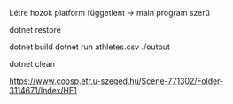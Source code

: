 Létre hozok platform függetlent -> main program szerű

dotnet restore

dotnet build
dotnet run athletes.csv ./output

dotnet clean

https://www.coosp.etr.u-szeged.hu/Scene-771302/Folder-3114671/Index/HF1
